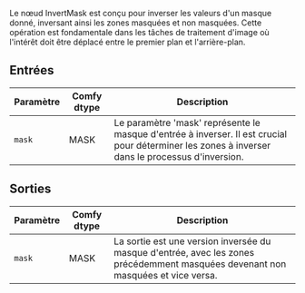 
Le nœud InvertMask est conçu pour inverser les valeurs d'un masque donné, inversant ainsi les zones masquées et non masquées. Cette opération est fondamentale dans les tâches de traitement d'image où l'intérêt doit être déplacé entre le premier plan et l'arrière-plan.

## Entrées

| Paramètre | Comfy dtype | Description |
|-----------|--------------|-------------|
| `mask`    | MASK         | Le paramètre 'mask' représente le masque d'entrée à inverser. Il est crucial pour déterminer les zones à inverser dans le processus d'inversion. |

## Sorties

| Paramètre | Comfy dtype | Description |
|-----------|--------------|-------------|
| `mask`    | MASK         | La sortie est une version inversée du masque d'entrée, avec les zones précédemment masquées devenant non masquées et vice versa. |
